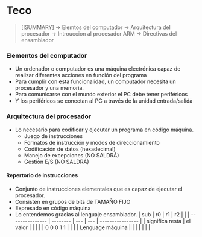 # Teco
> [!SUMMARY]
> -> Elemtos del computador
> -> Arquitectura del procesador
> -> Introuccion al procesador ARM
> -> Directivas del ensamblador

### Elementos del computador
- Un ordenador o computador es una máquina electrónica capaz de realizar diferentes acciones en función del programa
- Para cumplir con esta funcionalidad, un computador necesita un procesador y una memoria.
- Para comunicarse con el mundo exterior el PC debe tener periféricos
- Y los periféricos se conectan al PC a través de la unidad entrada/salida
### Arquitectura del procesador
- Lo necesario para codificar y ejecutar un programa en código máquina.
	- Juego de instrucciones
	- Formatos de instrucción y modos de direccionamiento
	- Codificación de datos (hexadecimal)
	- Manejo de excepciones (NO SALDRÁ)
	- Gestión E/S (NO SALDRÁ)

#### Repertorio de instrucciones
- Conjunto de instrucciones elementales que es capaz de ejecutar el procesador.
- Consisten en grupos de bits de TAMAÑO FIJO
- Expresado en código máquina
- Lo entendemos gracias al lenguaje ensamblador.
| sub             | r0       | r1  | r2  |                  |
| --------------- | -------- | --- | --- | ---------------- |
| significa resta | el valor |     |     |                  |
| 0 0 0 1 1       |          |     |     | Lenguage máquina |
|                 |          |     |     |                  |